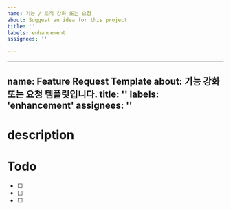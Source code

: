 ```yaml
---
name: 기능 / 로직 강화 또는 요청
about: Suggest an idea for this project
title: ''
labels: enhancement
assignees: ''

---
```


---
name: Feature Request Template
about: 기능 강화 또는 요청 템플릿입니다.
title: ''
labels: 'enhancement'
assignees: ''
---
# description

# Todo
* [ ]
* [ ]
* [ ]
